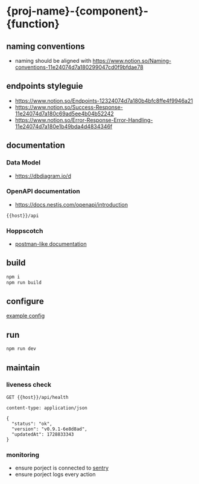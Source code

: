 # {proj-name}-{component}-{function}

## naming conventions
* naming should be aligned with https://www.notion.so/Naming-conventions-11e24074d7a180299047cd0f9bfdae78

## endpoints styleguie
* https://www.notion.so/Endpoints-12324074d7a180b4bfc8ffe4f9946a21
* https://www.notion.so/Success-Response-11e24074d7a180c69ad5ee4b04b52242
* https://www.notion.so/Error-Response-Error-Handling-11e24074d7a180e1b49bda4d4834346f

## documentation
### Data Model
* https://dbdiagram.io/d

### OpenAPI documentation
* https://docs.nestjs.com/openapi/introduction

```
{{host}}/api
```

### Hoppscotch
* [postman-like documentation](https://lumoscodes.hoppscotch.io/)

## build
```sh
npm i
npm run build
```
## configure
[example config](./.env.example)

## run
```sh
npm run dev
```

## maintain
### liveness check
```
GET {{host}}/api/health

content-type: application/json

{
  "status": "ok",
  "version": "v0.9.1-6e8d8ad",
  "updatedAt": 1728833343
}
```

### monitoring
* ensure porject is connected to [sentry](https://lumoscodes-ltd.sentry.io/projects/)
* ensure porject logs every action
